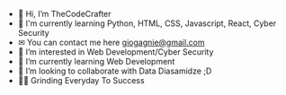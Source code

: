 - 👋 Hi, I’m TheCodeCrafter
- 🧠 I'm currently learning Python, HTML, CSS, Javascript, React, Cyber Security
- ✉ You can contact me here giogagnie@gmail.com
- 👀 I’m interested in Web Development/Cyber Security
- 🌱 I’m currently learning Web Development
- 💞️ I’m looking to collaborate with Data Diasamidze ;D
- 👨‍💻 Grinding Everyday To Success
